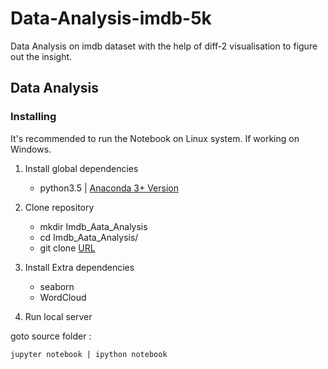 # Data-Analysis-imdb-5k
Data Analysis on imdb dataset with the help of diff-2 visualisation to figure out the insight.

## Data Analysis

### Installing

It's recommended to run the Notebook on Linux system. If working on Windows.

1. Install global dependencies

    - python3.5 | [Anaconda 3+ Version](https://www.anaconda.com/distribution/)


2. Clone repository

    - mkdir Imdb_Aata_Analysis
    - cd Imdb_Aata_Analysis/  
    - git clone [URL](https://github.com/Paritosh535/Data-Analysis-imdb-5k/)

3. Install Extra dependencies

      - seaborn
      - WordCloud

5. Run local server

goto source folder :

    jupyter notebook | ipython notebook          
    


